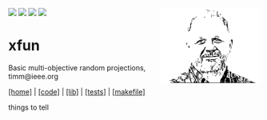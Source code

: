 <img src="https://img.shields.io/badge/tests-passing-green"> <img 
src="https://img.shields.io/badge/sbcl-2.3-orange"> <img 
src="https://img.shields.io/badge/purpose-se--ai-pink"> <img 
src="https://img.shields.io/badge/platform-osx,linux-9cf">
<img align=right width=200 src="/etc/img/dots4.png">
<h1>xfun</h1>
<p>Basic multi-objective random projections, timm@ieee.org</P> 
<p text-align=right><a href="http://tiny.cc/xfun">[home]</a> |
<a href="">[code]</a> |
<a href="">[lib]</a> |
<a href="">[tests]</a> |
<a href="">[makefile]</a></p>

things to tell

 
